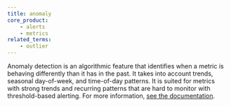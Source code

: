```yaml
---
title: anomaly
core_product:
    - alerts
    - metrics
related_terms:
    - outlier
---
```

Anomaly detection is an algorithmic feature that identifies when a metric is behaving differently than it has in the past. It takes into account trends, seasonal day-of-week, and time-of-day patterns. It is suited for metrics with strong trends and recurring patterns that are hard to monitor with threshold-based alerting. For more information, <a href="/monitors/types/anomaly/">see the documentation</a>.